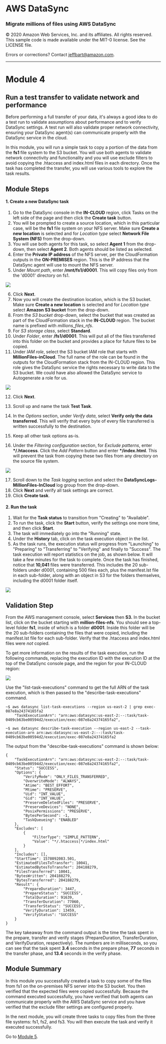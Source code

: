 # **AWS DataSync**

### Migrate millions of files using AWS DataSync

© 2020 Amazon Web Services, Inc. and its affiliates. All rights reserved.
This sample code is made available under the MIT-0 license. See the LICENSE file.

Errors or corrections? Contact [jeffbart@amazon.com](mailto:jeffbart@amazon.com).

---

# Module 4
## Run a test transfer to validate network and performance

Before performing a full transfer of your data, it's always a good idea to do a test run to validate assumptions about performance and to verify DataSync settings.  A test run will also validate proper network connectivity, ensuring your DataSync agent(s) can communicate properly with the DataSync service in the cloud.

In this module, you will run a simple task to copy a portion of the data from the **fs1** file system to the S3 bucket.  You will use both agents to validate network connectivity and functionality and you will use exclude filters to avoid copying the .htaccess and index.html files in each directory.  Once the task has completed the transfer, you will use various tools to explore the task results.

## Module Steps

#### 1. Create a new DataSync task

1. Go to the DataSync console in the **IN-CLOUD** region, click Tasks on the left side of the page and then click the **Create task** button.
2. You will be prompted to create a source location, which in this particular case, will be the **fs1** file system on your NFS server.  Make sure **Create a new location** is selected and for _Location type_ select **Network File System (NFS)** from the drop-down.
3. You will use both agents for this task, so select **Agent 1** from the drop-down, then select **Agent 2**.  Both agents should be listed as selected.
4. Enter the **Private IP address** of the NFS server, per the CloudFormation outputs in the **ON-PREMISES** region. This is the IP address that the DataSync agent will use to mount the NFS server.
5. Under _Mount path_, enter **/mnt/fs1/d0001**.  This will copy files only from the 'd0001' directory on fs1.

  ![](../images/mod4ds1.png)

6. Click **Next**.
7. Now you will create the destination location, which is the S3 bucket. Make sure **Create a new location** is selected and for _Location type_ select **Amazon S3 bucket** from the drop-down.
8. From the _S3 bucket_ drop-down, select the bucket that was created as part of the CloudFormation stack in the **IN-CLOUD** region.  The bucket name is prefixed with _millions_files_nfs_.
9. For _S3 storage class_, select **Standard**.
10. Under _Folder_, enter **/fs1/d0001**.  This will put all of the files transferred into this folder on the bucket and provides a place for future files to be copied.
11. Under _IAM role_, select the S3 bucket IAM role that starts with **MillionFiles-inCloud**.  The full name of the role can be found in the outputs for the CloudFormation stack from the IN-CLOUD region.  This role gives the DataSync service the rights necessary to write data to the S3 bucket.  We could have also allowed the DataSync service to Autogenerate a role for us.

  ![](../images/mod4ds2.png)

12. Click **Next**.

13. Scroll up and name the task **Test Task**.
14. In the _Options_ section, under _Verify data_, select **Verify only the data transferred**.  This will verify that every byte of every file transferred is written successfully to the destination.
15. Keep all other task options as-is.
16. Under the _Filtering configuration_ section, for _Exclude patterns_, enter **\*/.htaccess**.  Click the _Add Pattern_ button and enter **\*/index.html**.  This will prevent the task from copying these two files from any directory on the source file system.

  ![](../images/mod4ds3.png)

17. Scroll down to the _Task logging_ section and select the **DataSyncLogs-MillionFiles-InCloud** log group from the drop-down.
9. Click **Next** and verify all task settings are correct.
10. Click **Create task**.

#### 2. Run the task

1. Wait for the **Task status** to transition from "Creating" to "Available".
2. To run the task, click the **Start** button, verify the settings one more time, and then click **Start**.
3. The task will immediately go into the &quot;Running&quot; state.
4. Under the **History** tab, click on the task execution object in the list.
5. As the task runs, the execution status will progress from &quot;Launching&quot; to &quot;Preparing&quot; to &quot;Transferring&quot; to &quot;Verifying&quot; and finally to &quot;Success&quot;.  The task execution will report statistics on the job, as shown below.  It will take a few minutes for the task to complete.  Once the task has finished, notice that **10,041** files were transferred.  This includes the 20 sub-folders under d0001, containing 500 files each, plus the manifest.lst file in each sub-folder, along with an object in S3 for the folders themselves, including the d0001 folder itself.

  ![](../images/mod4ds4.png)

## Validation Step

From the AWS management console, select **Services** then **S3.**  In the bucket list, click on the bucket starting with **million-files-nfs**.  You should see a top-level folder **fs1**, inside of which is a folder **d0001**. Inside this folder will be the 20 sub-folders containing the files that were copied, including the manifest.lst file for each sub-folder.  Verify that the .htaccess and index.html files were _not_ copied.

To get more information on the results of the task execution, run the following commands, replacing the execution ID with the execution ID at the top of the DataSync console page, and the region for your IN-CLOUD region:

  ![](../images/mod4ds5.png)

  Use the "list-task-executions" command to get the full ARN of the task execution, which is then passed to the "describe-task-executions" command.

    ~$ aws datasync list-task-executions --region us-east-2 | grep exec-087e8a24374165fa2
        "TaskExecutionArn": "arn:aws:datasync:us-east-2:--:task/task-0409cb63be00594d2/execution/exec-087e8a24374165fa2",

    ~$ aws datasync describe-task-execution --region us-east-2 --task-execution-arn arn:aws:datasync:us-east-2:--:task/task-0409cb63be00594d2/execution/exec-087e8a24374165fa2

The output from the "describe-task-executions" command is shown below:

    {
        "TaskExecutionArn": "arn:aws:datasync:us-east-2:--:task/task-0409cb63be00594d2/execution/exec-087e8a24374165fa2",
        "Status": "SUCCESS",
        "Options": {
            "VerifyMode": "ONLY_FILES_TRANSFERRED",
            "OverwriteMode": "ALWAYS",
            "Atime": "BEST_EFFORT",
            "Mtime": "PRESERVE",
            "Uid": "INT_VALUE",
            "Gid": "INT_VALUE",
            "PreserveDeletedFiles": "PRESERVE",
            "PreserveDevices": "NONE",
            "PosixPermissions": "PRESERVE",
            "BytesPerSecond": -1,
            "TaskQueueing": "ENABLED"
        },
        "Excludes": [
            {
                "FilterType": "SIMPLE_PATTERN",
                "Value": "*/.htaccess|*/index.html"
            }
        ],
        "Includes": [],
        "StartTime": 1578092083.501,
        "EstimatedFilesToTransfer": 10041,
        "EstimatedBytesToTransfer": 204188279,
        "FilesTransferred": 10041,
        "BytesWritten": 204188279,
        "BytesTransferred": 204188279,
        "Result": {
            "PrepareDuration": 3447,
            "PrepareStatus": "SUCCESS",
            "TotalDuration": 91639,
            "TransferDuration": 77060,
            "TransferStatus": "SUCCESS",
            "VerifyDuration": 13459,
            "VerifyStatus": "SUCCESS"
        }
    }

The key takeaway from the command output is the time the task spent in the prepare, transfer and verify stages (PrepareDuration, TransferDuration, and VerifyDuration, respectively).  The numbers are in milliseconds, so you can see that the task spent **3.4** seconds in the prepare phse, **77** seconds in the transfer phase, and **13.4** seconds in the verify phase.

## Module Summary

In this module you successfully created a task to copy some of the files from fs1 on the on-premises NFS server into the S3 bucket.  You then verified that the expected files were copied successfully.  Because the command executed successfully, you have verified that both agents can communicate properly with the AWS DataSync service and you have verified that the exclude filter settings are configured properly.

In the next module, you will create three tasks to copy files from the three file systems: fs1, fs2, and fs3.  You will then execute the task and verify it executed successfully.

Go to [Module 5](/workshops/nfs-millions-files/module5).
